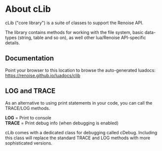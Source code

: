 # About cLib

cLib ("core library") is a suite of classes to support the Renoise API. 

The library contains methods for working with the file system, basic data-types (string, table and so on), as well other lua/Renoise API-specific details. 

## Documentation

Point your browser to this location to browse the auto-generated luadocs:
https://renoise.github.io/luadocs/clib

## LOG and TRACE 

As an alternative to using print statements in your code, you can call the  TRACE/LOG methods. 

**LOG** = Print to console  
**TRACE** = Print debug info (when debugging is enabled) 

cLib comes with a dedicated class for debugging called cDebug. Including this class will replace the standard TRACE and LOG methods with more sophisticated versions. 

